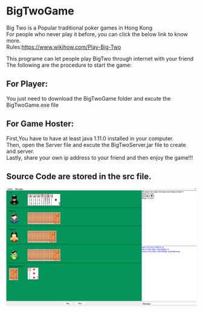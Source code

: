 # BigTwoGame
Big Two is a Popular traditional poker games in Hong Kong<br />
For people who never play it before, you can click the below link to know more.<br />
Rules:https://www.wikihow.com/Play-Big-Two

This programe can let people play BigTwo through internet with your friend<br />
The following are the procedure to start the game:<br />

## For Player:
You just need to download the BigTwoGame folder and excute the BigTwoGame.exe file<br />

## For Game Hoster:
First,You have to have at least java 1.11.0 installed in your computer.<br />
Then, open the Server file and excute the BigTwoServer.jar file to create and server.<br />
Lastly, share your own ip address to your friend and then enjoy the game!!!<br />

## Source Code are stored in the src file.

<img src="https://github.com/bigbigphone2/BigTwoGame/blob/main/Screenshot%202021-12-13%20at%2010.12.58%20PM.png" width=800 >
